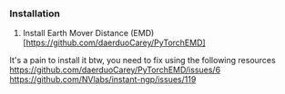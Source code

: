 ### Installation

1. Install Earth Mover Distance (EMD)[https://github.com/daerduoCarey/PyTorchEMD]

It's a pain to install it btw, you need to fix using the following resources
https://github.com/daerduoCarey/PyTorchEMD/issues/6
https://github.com/NVlabs/instant-ngp/issues/119
